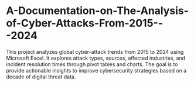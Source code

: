 # A-Documentation-on-The-Analysis-of-Cyber-Attacks-From-2015---2024
This project analyzes global cyber-attack trends from 2015 to 2024 using Microsoft Excel. It explores attack types, sources, affected industries, and incident resolution times through pivot tables and charts. The goal is to provide actionable insights to improve cybersecurity strategies based on a decade of digital threat data.
